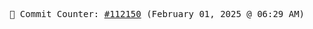 <p align="center">
    <samp>
        📮 Commit Counter: <a href="https://github.com/Javascript-void0/Javascript-void0/commits/main">#112150</a> (February 01, 2025 @ 06:29 AM)
    </samp>
</p>